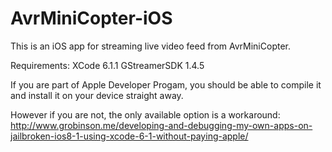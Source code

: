 # AvrMiniCopter-iOS

This is an iOS app for streaming live video feed from AvrMiniCopter.

Requirements:
XCode 6.1.1
GStreamerSDK 1.4.5

If you are part of Apple Developer Progam, you should be able to compile it and install it on your device straight away.

However if you are not, the only available option is a workaround:
http://www.grobinson.me/developing-and-debugging-my-own-apps-on-jailbroken-ios8-1-using-xcode-6-1-without-paying-apple/
